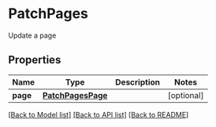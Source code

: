 # PatchPages

Update a page
## Properties
Name | Type | Description | Notes
------------ | ------------- | ------------- | -------------
**page** | [**PatchPagesPage**](PatchPagesPage.md) |  | [optional] 

[[Back to Model list]](../README.md#documentation-for-models) [[Back to API list]](../README.md#documentation-for-api-endpoints) [[Back to README]](../README.md)


